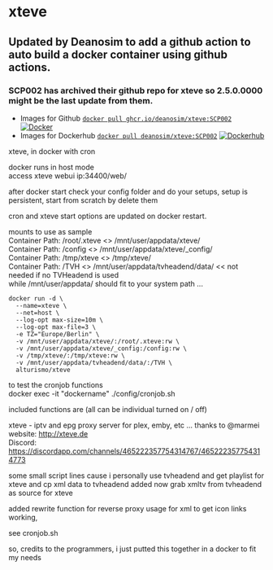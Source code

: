 # xteve

## Updated by Deanosim to add a github action to auto build a docker container using github actions. 
### SCP002 has archived their github repo for xteve so 2.5.0.0000 might be the last update from them.
- Images for Github [`docker pull ghcr.io/deanosim/xteve:SCP002`](https://github.com/users/Deanosim/packages/container/package/xteve) 
[![Docker](https://github.com/Deanosim/xteve/actions/workflows/github-docker-publish.yml/badge.svg)](https://github.com/Deanosim/xteve/actions/workflows/github-docker-publish.yml)
- Images for Dockerhub [`docker pull deanosim/xteve:SCP002`](https://hub.docker.com/r/deanosim/xteve) 
[![Dockerhub](https://github.com/Deanosim/xteve/actions/workflows/dockerhub-publish.yaml/badge.svg)](https://github.com/Deanosim/xteve/actions/workflows/dockerhub-publish.yaml)

xteve, in docker with cron

docker runs in host mode \
access xteve webui ip:34400/web/

after docker start check your config folder and do your setups, setup is persistent, start from scratch by delete them

cron and xteve start options are updated on docker restart.

mounts to use as sample \
Container Path: /root/.xteve <> /mnt/user/appdata/xteve/ \
Container Path: /config <> /mnt/user/appdata/xteve/_config/ \
Container Path: /tmp/xteve <> /tmp/xteve/ \
Container Path: /TVH <> /mnt/user/appdata/tvheadend/data/ << not needed if no TVHeadend is used \
while /mnt/user/appdata/ should fit to your system path ...

```
docker run -d \
  --name=xteve \
  --net=host \
  --log-opt max-size=10m \
  --log-opt max-file=3 \
  -e TZ="Europe/Berlin" \
  -v /mnt/user/appdata/xteve/:/root/.xteve:rw \
  -v /mnt/user/appdata/xteve/_config:/config:rw \
  -v /tmp/xteve/:/tmp/xteve:rw \
  -v /mnt/user/appdata/tvheadend/data/:/TVH \
  alturismo/xteve
```

to test the cronjob functions \
docker exec -it "dockername" ./config/cronjob.sh

included functions are (all can be individual turned on / off)

xteve - iptv and epg proxy server for plex, emby, etc ... thanks to @marmei \
website: http://xteve.de \
Discord: https://discordapp.com/channels/465222357754314767/465222357754314773

some small script lines cause i personally use tvheadend and get playlist for xteve and cp xml data to tvheadend
added now grab xmltv from tvheadend as source for xteve

added rewrite function for reverse proxy usage for xml to get icon links working,

see cronjob.sh

so, credits to the programmers, i just putted this together in a docker to fit my needs

